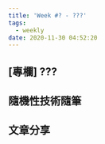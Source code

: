 ```yaml
---
title: 'Week #? - ???'
tags:
  - weekly
date: 2020-11-30 04:52:20
---
```




## [專欄] ???
## 隨機性技術隨筆
## 文章分享